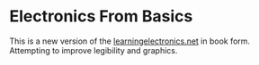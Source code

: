 # Electronics From Basics

This is a new version of the [learningelectronics.net](http://www.learningelectronics.net) in book form. Attempting to improve legibility and graphics.

